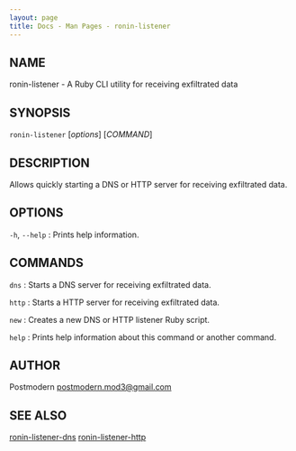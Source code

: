 ```yaml
---
layout: page
title: Docs - Man Pages - ronin-listener
---
```


## NAME

ronin-listener - A Ruby CLI utility for receiving exfiltrated data

## SYNOPSIS

`ronin-listener` [*options*] [*COMMAND*]

## DESCRIPTION

Allows quickly starting a DNS or HTTP server for receiving exfiltrated data.

## OPTIONS

`-h`, `--help`
: Prints help information.

## COMMANDS

`dns`
: Starts a DNS server for receiving exfiltrated data.

`http`
: Starts a HTTP server for receiving exfiltrated data.

`new`
: Creates a new DNS or HTTP listener Ruby script.

`help`
: Prints help information about this command or another command.

## AUTHOR

Postmodern <postmodern.mod3@gmail.com>

## SEE ALSO

[ronin-listener-dns](ronin-listener-dns.1.html) [ronin-listener-http](ronin-listener-http.1.html)

